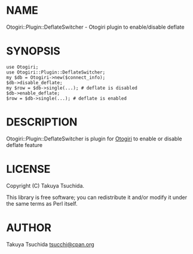 
# NAME

Otogiri::Plugin::DeflateSwitcher - Otogiri plugin to enable/disable deflate

# SYNOPSIS

    use Otogiri;
    use Otogiri::Plugin::DeflateSwitcher;
    my $db = Otogiri->new($connect_info);
    $db->disable_deflate;
    my $row = $db->single(...); # deflate is disabled
    $db->enable_deflate;
    $row = $db->single(...); # deflate is enabled

# DESCRIPTION

Otogiri::Plugin::DeflateSwitcher is plugin for [Otogiri](https://metacpan.org/pod/Otogiri) to enable or disable deflate feature

# LICENSE

Copyright (C) Takuya Tsuchida.

This library is free software; you can redistribute it and/or modify
it under the same terms as Perl itself.

# AUTHOR

Takuya Tsuchida <tsucchi@cpan.org>
